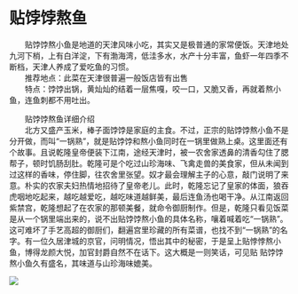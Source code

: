# 贴饽饽熬鱼  
  
&emsp;&emsp;贴饽饽熬小鱼是地道的天津风味小吃，其实又是极普通的家常便饭。天津地处九河下梢，上有白洋淀，下有渤海湾，低洼多水，水产十分丰富，鱼虾一年四季不断档，天津人养成了爱吃鱼的习惯。  
&emsp;&emsp;推荐地点：此菜在天津很普遍一般饭店皆有出售  
&emsp;&emsp;特点：饽饽出锅，黄灿灿的结着一层焦嘎，咬一口，又脆又香，再就着熬小鱼，连鱼刺都不用吐出。  
  
&emsp;&emsp;贴饽饽熬鱼详细介绍  
&emsp;&emsp;北方又盛产玉米，棒子面饽饽是家庭的主食。不过，正宗的贴饽饽熬小鱼不是分开做，而叫“一锅熟”，就是贴饽饽和熬小鱼同时在一锅里做熟上桌。这里面还有个故事。且说乾隆皇帝便装下江南，途经天津时，被一农舍家透鼻的清香勾住了腮帮子，顿时饥肠刮肚。乾隆可是个吃过山珍海味、飞禽走兽的美食家，但从未闻到过这样的香味，停住脚，往农舍里张望。奴才最会理解主子的心意，敲门说明了来意。朴实的农家夫妇热情地招待了皇帝老儿。此时，乾隆忘记了皇家的体面，狼吞虎咽地吃起来，越吃越爱吃，越吃味道越鲜美，最后连鱼汤也喝干净。从江南返回紫禁宫，乾隆想起了在农家的那顿美餐，就命令御厨制作。但是，乾隆只看见饭菜是从一个锅里端出来的，说不出贴饽饽熬小鱼的具体名称，嚷着喊着吃“一锅熟”。这可难坏了手艺高超的御厨们，翻遍宫里珍藏的所有菜谱，也找不到“一锅熟”的名字。有一位久居津城的京官，问明情况，悟出其中的秘密，于是呈上贴悖悖熬小鱼，博得龙颜大悦，加官封爵自然不在话下。这大概是一则笑话，可见贴 贴饽饽熬小鱼久有盛名，其味道与山珍海味媲美。  
  
![](https://cdn.jsdelivr.net/gh/szqq0512/Pic/img/202201212003309.png)  